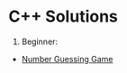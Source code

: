 # C++ Solutions

1. Beginner:
- [Number Guessing Game](https://github.com/lawstack/My-roadmap.sh-solution/tree/main/c%2B%2B/Number-Guessing-Game)
